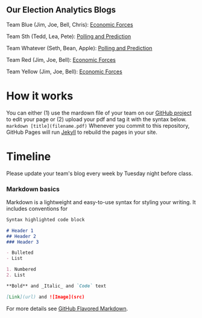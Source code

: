 ## Our Election Analytics Blogs

Team Blue (Jim, Joe, Bell, Chris): [Economic Forces](test.md)

Team Sth (Tedd, Lea, Pete): [Polling and Prediction](test.md)

Team Whatever (Seth, Bean, Apple): [Polling and Prediction](test.md)

Team Red (Jim, Joe, Bell): [Economic Forces](test.md)

Team Yellow (Jim, Joe, Bell): [Economic Forces](test.md)

# How it works

You can either (1) use the mardown file of your team on our [GitHub project](https://github.com/Sun-Young-Park/Election-Analytics) to edit your page or (2) upload your pdf and tag it with the syntax below. ```markdown [title](filename.pdf)``` Whenever you commit to this repository, GitHub Pages will run [Jekyll](https://jekyllrb.com/) to rebuild the pages in your site.

# Timeline

Please update your team's blog every week by Tuesday night before class.

### Markdown basics

Markdown is a lightweight and easy-to-use syntax for styling your writing. It includes conventions for

```markdown
Syntax highlighted code block

# Header 1
## Header 2
### Header 3

- Bulleted
- List

1. Numbered
2. List

**Bold** and _Italic_ and `Code` text

[Link](url) and ![Image](src)
```

For more details see [GitHub Flavored Markdown](https://guides.github.com/features/mastering-markdown/).
